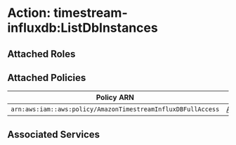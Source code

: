 # Action: timestream-influxdb:ListDbInstances

## Attached Roles

## Attached Policies

| Policy ARN | Policy Name |
|------------|-------------|
| `arn:aws:iam::aws:policy/AmazonTimestreamInfluxDBFullAccess` | [AmazonTimestreamInfluxDBFullAccess](../policies.md#amazontimestreaminfluxdbfullaccess) |

## Associated Services

